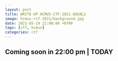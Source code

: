 ```yaml
---
layout: post
title: WRITE-UP HCMUS-CTF-2021-AQUALS
image: hcmus-ctf-2021/background.jpg
date: 2021-05-29 22:00:00 +0700
tags: [ctf, hcmus]
categories: ctf
---
```


## Coming soon in 22:00 pm | TODAY		